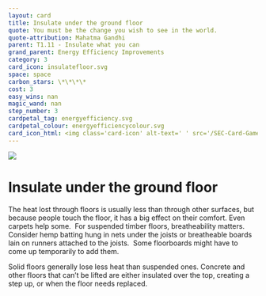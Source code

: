```yaml
---
layout: card
title: Insulate under the ground floor
quote: You must be the change you wish to see in the world.
quote-attribution: Mahatma Gandhi
parent: T1.11 - Insulate what you can
grand_parent: Energy Efficiency Improvements 
category: 3
card_icon: insulatefloor.svg
space: space
carbon_stars: \*\*\*\*
cost: 3
easy_wins: nan
magic_wand: nan
step_number: 3
cardpetal_tag: energyefficiency.svg
cardpetal_colour: energyefficiencycolour.svg
card_icon_html: <img class='card-icon' alt-text=' ' src='/SEC-Card-Game/graphics/card_icons/insulatefloor.svg'>
---
```


<img class='card-icon' alt-text=' ' src='/SEC-Card-Game/graphics/card_icons/insulatefloor.svg'>
<h1>Insulate under the ground floor</h1>

<p>The heat lost through floors is usually less than through other surfaces, but because people touch the floor, it has a big effect on their comfort. Even carpets help some.  For suspended timber floors, breatheability matters.  Consider hemp batting hung in nets under the joists or breatheable boards lain on runners attached to the joists.  Some floorboards might have to come up temporarily to add them.  </p><p>Solid floors generally lose less heat than suspended ones. Concrete and other floors that can’t be lifted are either insulated over the top, creating a step up, or when the floor needs replaced. </p> 

